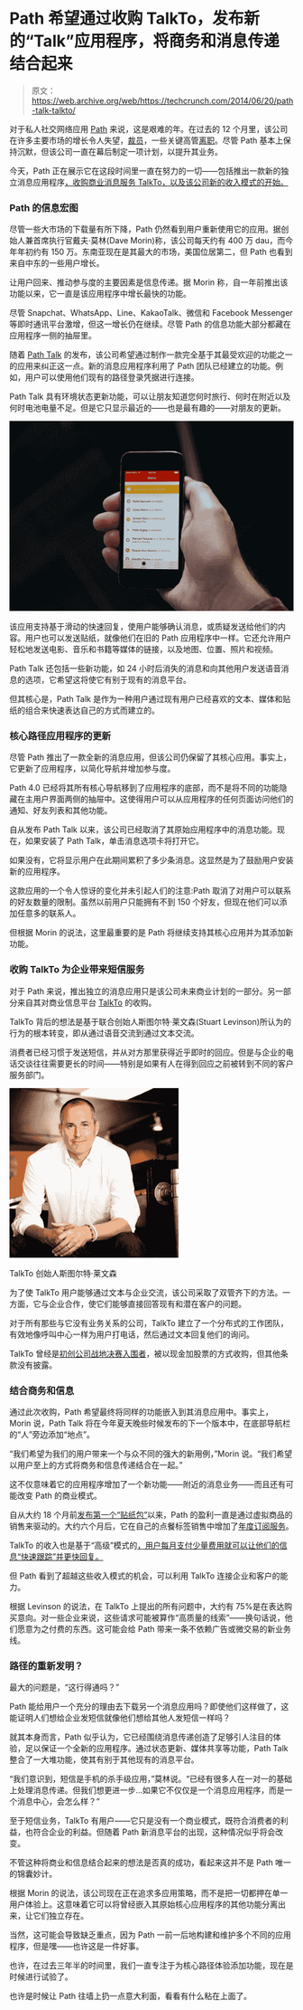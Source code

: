 # Path 希望通过收购 TalkTo，发布新的“Talk”应用程序，将商务和消息传递结合起来

> 原文：<https://web.archive.org/web/https://techcrunch.com/2014/06/20/path-talk-talkto/>

对于私人社交网络应用 [Path](https://web.archive.org/web/20230324115621/https://path.com/) 来说，这是艰难的年。在过去的 12 个月里，该公司在许多主要市场的增长令人失望，[裁员](https://web.archive.org/web/20230324115621/https://techcrunch.com/2013/10/15/path-axes-20-percent-of-staff-in-a-realignment-of-the-company/)，一些关键高管[离职](https://web.archive.org/web/20230324115621/https://techcrunch.com/2013/11/07/path-loses-biz-head-amid-rumors-of-over-7m-in-funding-from-dustin-moskovitz/)。尽管 Path 基本上保持沉默，但该公司一直在幕后制定一项计划，以提升其业务。

今天，Path 正在展示它在这段时间里一直在努力的一切——包括推出一款新的独立消息应用程序[，收购商业消息服务 TalkTo，以及该公司新的收入模式的开始。](https://web.archive.org/web/20230324115621/https://path.com/talk)

### Path 的信息宏图

尽管一些大市场的下载量有所下降，Path 仍然看到用户重新使用它的应用。据创始人兼首席执行官戴夫·莫林(Dave Morin)称，该公司每天约有 400 万 dau，而今年年初约有 150 万。东南亚现在是其最大的市场，美国位居第二，但 Path 也看到来自中东的一些用户增长。

让用户回来、推动参与度的主要因素是信息传递。据 Morin 称，自一年前推出该功能以来，它一直是该应用程序中增长最快的功能。

尽管 Snapchat、WhatsApp、Line、KakaoTalk、微信和 Facebook Messenger 等即时通讯平台激增，但这一增长仍在继续。尽管 Path 的信息功能大部分都藏在应用程序一侧的抽屉里。

随着 [Path Talk](https://web.archive.org/web/20230324115621/https://path.com/talk) 的发布，该公司希望通过制作一款完全基于其最受欢迎的功能之一的应用来纠正这一点。新的消息应用程序利用了 Path 团队已经建立的功能。例如，用户可以使用他们现有的路径登录凭据进行连接。

Path Talk 具有环境状态更新功能，可以让朋友知道您何时旅行、何时在附近以及何时电池电量不足。但是它只显示最近的——也是最有趣的——对朋友的更新。

![path talk 3](img/8eefa626018839beef302244b73de716.png)

该应用支持基于滑动的快速回复，使用户能够确认消息，或质疑发送给他们的内容。用户也可以发送贴纸，就像他们在旧的 Path 应用程序中一样。它还允许用户轻松地发送电影、音乐和书籍等媒体的链接，以及地图、位置、照片和视频。

Path Talk 还包括一些新功能，如 24 小时后消失的消息和向其他用户发送语音消息的选项，它希望这将使它有别于现有的消息平台。

但其核心是，Path Talk 是作为一种用户通过现有用户已经喜欢的文本、媒体和贴纸的组合来快速表达自己的方式而建立的。

### 核心路径应用程序的更新

尽管 Path 推出了一款全新的消息应用，但该公司仍保留了其核心应用。事实上，它更新了应用程序，以简化导航并增加参与度。

Path 4.0 已经将其所有核心导航移到了应用程序的底部，而不是将不同的功能隐藏在主用户界面两侧的抽屉中。这使得用户可以从应用程序的任何页面访问他们的通知、好友列表和其他功能。

自从发布 Path Talk 以来，该公司已经取消了其原始应用程序中的消息功能。现在，如果安装了 Path Talk，单击消息选项卡将打开它。

如果没有，它将显示用户在此期间累积了多少条消息。这显然是为了鼓励用户安装新的应用程序。

这款应用的一个令人惊讶的变化并未引起人们的注意:Path 取消了对用户可以联系的好友数量的限制。虽然以前用户只能拥有不到 150 个好友，但现在他们可以添加任意多的联系人。

但根据 Morin 的说法，这里最重要的是 Path 将继续支持其核心应用并为其添加新功能。

### 收购 TalkTo 为企业带来短信服务

对于 Path 来说，推出独立的消息应用只是该公司未来商业计划的一部分。另一部分来自其对商业信息平台 [TalkTo](https://web.archive.org/web/20230324115621/http://talkto.com/) 的收购。

TalkTo 背后的想法是基于联合创始人斯图尔特·莱文森(Stuart Levinson)所认为的行为的根本转变，即从通过语音交流到通过文本交流。

消费者已经习惯于发送短信，并从对方那里获得近乎即时的回应。但是与企业的电话交谈往往需要更长的时间——特别是如果有人在得到回应之前被转到不同的客户服务部门。

![TalkTo founder Stuart Levinson](img/7513e3984ec068459664d9f903bc1d55.png)

TalkTo 创始人斯图尔特·莱文森

为了使 TalkTo 用户能够通过文本与企业交流，该公司采取了双管齐下的方法。一方面，它与企业合作，使它们能够直接回答现有和潜在客户的问题。

对于所有那些与它没有业务关系的公司，TalkTo 建立了一个分布式的工作团队，有效地像呼叫中心一样为用户打电话，然后通过文本回复他们的询问。

TalkTo 曾经是[初创公司战地决赛入围者](https://web.archive.org/web/20230324115621/https://techcrunch.com/2011/09/13/talkto-allows-consumers-to-sms-any-local-business-and-get-a-quick-response/)，被以现金加股票的方式收购，但其他条款没有披露。

### 结合商务和信息

通过此次收购，Path 希望最终将同样的功能嵌入到其消息应用中。事实上，Morin 说，Path Talk 将在今年夏天晚些时候发布的下一个版本中，在底部导航栏的“人”旁边添加“地点”。

“我们希望为我们的用户带来一个与众不同的强大的新用例，”Morin 说。“我们希望以用户至上的方式将商务和信息传递结合在一起。”

这不仅意味着它的应用程序增加了一个新功能——附近的消息业务——而且还有可能改变 Path 的商业模式。

自从大约 18 个月前[发布第一个“贴纸包”](https://web.archive.org/web/20230324115621/http://www.techmeme.com/130307/p10#a130307p10)以来，Path 的盈利一直是通过虚拟商品的销售来驱动的。大约六个月后，它在自己的点餐标签销售中增加了[年度订阅服务](https://web.archive.org/web/20230324115621/https://techcrunch.com/2013/09/05/path-mo-money-mo-private/)。

TalkTo 的收入也是基于“高级”模式的[，用户每月支付少量费用就可以让他们的信息“快速跟踪”并更快回复。](https://web.archive.org/web/20230324115621/https://talkto.com/premium/)

但 Path 看到了超越这些收入模式的机会，可以利用 TalkTo 连接企业和客户的能力。

根据 Levinson 的说法，在 TalkTo 上提出的所有问题中，大约有 75%是在表达购买意向。对一些企业来说，这些请求可能被算作“高质量的线索”——换句话说，他们愿意为之付费的东西。这可能会给 Path 带来一条不依赖广告或微交易的新业务线。

### 路径的重新发明？

最大的问题是，“这行得通吗？”

Path 能给用户一个充分的理由去下载另一个消息应用吗？即使他们这样做了，这能证明人们想给企业发短信就像他们想给其他人发短信一样吗？

就其本身而言，Path 似乎认为，它已经围绕消息传递创造了足够引人注目的体验，足以保证一个全新的应用程序。通过状态更新、媒体共享等功能，Path Talk 整合了一大堆功能，使其有别于其他现有的消息平台。

“我们意识到，短信是手机的杀手级应用，”莫林说。“已经有很多人在一对一的基础上处理消息传递。但我们想更进一步…如果它不仅仅是一个消息应用程序，而是一个消息中心，会怎么样？”

至于短信业务，TalkTo 有用户——它只是没有一个商业模式，既符合消费者的利益，也符合企业的利益。但随着 Path 新消息平台的出现，这种情况似乎将会改变。

不管这种将商业和信息结合起来的想法是否真的成功，看起来这并不是 Path 唯一的锦囊妙计。

根据 Morin 的说法，该公司现在正在追求多应用策略，而不是把一切都押在单一用户体验上。这意味着它可以将曾经嵌入其原始核心应用程序的其他功能分离出来，让它们独立存在。

当然，这可能会导致缺乏重点，因为 Path 一前一后地构建和维护多个不同的应用程序，但是嘿——也许这是一件好事。

也许，在过去三年半的时间里，我们一直专注于为核心路径体验添加功能，现在是时候进行试验了。

也许是时候让 Path 往墙上扔一点意大利面，看看有什么粘在上面了。